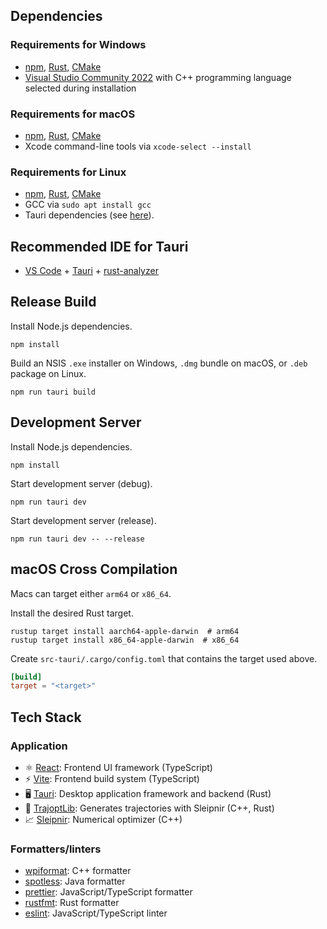 ## Dependencies

### Requirements for Windows

- [npm](https://docs.npmjs.com/downloading-and-installing-node-js-and-npm), [Rust](https://www.rust-lang.org/tools/install), [CMake](https://cmake.org/download)
- [Visual Studio Community 2022](https://visualstudio.microsoft.com/vs/community/) with C++ programming language selected during installation

### Requirements for macOS

- [npm](https://docs.npmjs.com/downloading-and-installing-node-js-and-npm), [Rust](https://www.rust-lang.org/tools/install), [CMake](https://cmake.org/download)
- Xcode command-line tools via `xcode-select --install`

### Requirements for Linux

- [npm](https://docs.npmjs.com/downloading-and-installing-node-js-and-npm), [Rust](https://www.rust-lang.org/tools/install), [CMake](https://cmake.org/download)
- GCC via `sudo apt install gcc`
- Tauri dependencies (see [here](https://tauri.app/v1/guides/getting-started/prerequisites/#setting-up-linux)).

## Recommended IDE for Tauri

- [VS Code](https://code.visualstudio.com/) + [Tauri](https://marketplace.visualstudio.com/items?itemName=tauri-apps.tauri-vscode) + [rust-analyzer](https://marketplace.visualstudio.com/items?itemName=rust-lang.rust-analyzer)

## Release Build

Install Node.js dependencies.

```console
npm install
```

Build an NSIS `.exe` installer on Windows, `.dmg` bundle on macOS, or `.deb` package on Linux.

```console
npm run tauri build
```

## Development Server

Install Node.js dependencies.

```console
npm install
```

Start development server (debug).

```console
npm run tauri dev
```

Start development server (release).

```console
npm run tauri dev -- --release
```

## macOS Cross Compilation

Macs can target either `arm64` or `x86_64`.

Install the desired Rust target.

```console
rustup target install aarch64-apple-darwin  # arm64
rustup target install x86_64-apple-darwin  # x86_64
```

Create `src-tauri/.cargo/config.toml` that contains the target used above.

```toml
[build]
target = "<target>"
```

## Tech Stack

### Application

- ⚛️ [React](https://react.dev/): Frontend UI framework (TypeScript)
- ⚡️ [Vite](https://vitejs.dev/): Frontend build system (TypeScript)
- 🖥️ [Tauri](https://tauri.app/): Desktop application framework and backend (Rust)
- 🚗 [TrajoptLib](https://github.com/SleipnirGroup/TrajoptLib): Generates trajectories with Sleipnir (C++, Rust)
- 📈 [Sleipnir](https://github.com/SleipnirGroup/Sleipnir): Numerical optimizer (C++)

### Formatters/linters

- [wpiformat](https://pypi.org/project/wpiformat/): C++ formatter
- [spotless](https://github.com/diffplug/spotless): Java formatter
- [prettier](https://prettier.io/): JavaScript/TypeScript formatter
- [rustfmt](https://github.com/rust-lang/rustfmt): Rust formatter
- [eslint](https://eslint.org/): JavaScript/TypeScript linter
